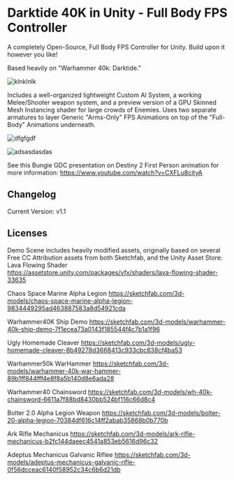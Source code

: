 # Darktide 40K in Unity - Full Body FPS Controller
A completely Open-Source, Full Body FPS Controller for Unity. Build upon it however you like!

Based heavily on "Warhammer 40k: Darktide." 

![klnklnlk](https://github.com/TCKingCeryn/Darktide-40K-in-Unity-FullBody-FPS-Controller/assets/128671881/5f1dbf11-b622-4ad7-b5a4-d43eb5ce7394)


Includes a well-organized lightweight Custom AI System, a working Melee/Shooter weapon system, and a preview version of a GPU Skinned Mesh Instancing shader for large crowds of Enemies. 
Uses two separate armatures to layer Generic "Arms-Only" FPS Animations on top of the "Full-Body" Animations underneath.


![dfgfgdf](https://github.com/TCKingCeryn/Full-Body-FPS-Controller/assets/128671881/8f349920-ef86-44f2-a62c-3a10b42a6bd7)

![adsasdasdas](https://github.com/TCKingCeryn/Full-Body-FPS-Controller/assets/128671881/042742d2-caed-43b7-8ccb-a78ebc01433f)

See this Bungie GDC presentation on Destiny 2 First Person animation for more information:
https://www.youtube.com/watch?v=CXFLu8cityA


## Changelog
Current Version: v1.1

## Licenses
Demo Scene includes heavily modified assets, originally based on several Free CC Attribution assets from both Sketchfab, and the Unity Asset Store:
Lava Flowing Shader
https://assetstore.unity.com/packages/vfx/shaders/lava-flowing-shader-33635

Chaos Space Marine Alpha Legion
https://sketchfab.com/3d-models/chaos-space-marine-alpha-legion-9834449295ad463887583a8d54921cda

Warhammer40K Ship Demo
https://sketchfab.com/3d-models/warhammer-40k-ship-demo-7f1ecea73a0143f185544f4c7b1a1f96

Ugly Homemade Cleaver
https://sketchfab.com/3d-models/ugly-homemade-cleaver-8b49278d3668413c933cbc838cf4ba53

Warhammer50k WarHammer
https://sketchfab.com/3d-models/warhammer-40k-war-hammer-89b1ff844fff4e8f8a5b140d8e6ada28

Warhammer40 Chainsword
https://sketchfab.com/3d-models/wh-40k-chainsword-6611a7f88bd8430bb524bf116c66d8c4

Bolter 2.0 Alpha Legion Weapon
https://sketchfab.com/3d-models/bolter-20-alpha-legion-70384df616c14ff2abab35868b0b770b

Ark Rifle Mechanicus
https://sketchfab.com/3d-models/ark-rifle-mechanicus-b2fc144daeec4541a853eb5616d96c32

Adeptus Mechanicus Galvanic Riflee
https://sketchfab.com/3d-models/adeptus-mechanicus-galvanic-rifle-0f56dcceac6140f58952c34c6b6d21db
